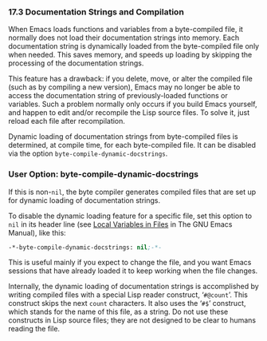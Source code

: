 

### 17.3 Documentation Strings and Compilation

When Emacs loads functions and variables from a byte-compiled file, it normally does not load their documentation strings into memory. Each documentation string is dynamically loaded from the byte-compiled file only when needed. This saves memory, and speeds up loading by skipping the processing of the documentation strings.

This feature has a drawback: if you delete, move, or alter the compiled file (such as by compiling a new version), Emacs may no longer be able to access the documentation string of previously-loaded functions or variables. Such a problem normally only occurs if you build Emacs yourself, and happen to edit and/or recompile the Lisp source files. To solve it, just reload each file after recompilation.

Dynamic loading of documentation strings from byte-compiled files is determined, at compile time, for each byte-compiled file. It can be disabled via the option `byte-compile-dynamic-docstrings`.

### User Option: **byte-compile-dynamic-docstrings**

If this is non-`nil`, the byte compiler generates compiled files that are set up for dynamic loading of documentation strings.

To disable the dynamic loading feature for a specific file, set this option to `nil` in its header line (see [Local Variables in Files](https://www.gnu.org/software/emacs/manual/html_node/emacs/File-Variables.html#File-Variables) in The GNU Emacs Manual), like this:

```lisp
-*-byte-compile-dynamic-docstrings: nil;-*-
```

This is useful mainly if you expect to change the file, and you want Emacs sessions that have already loaded it to keep working when the file changes.

Internally, the dynamic loading of documentation strings is accomplished by writing compiled files with a special Lisp reader construct, ‘`#@count`’. This construct skips the next `count` characters. It also uses the ‘`#$`’ construct, which stands for the name of this file, as a string. Do not use these constructs in Lisp source files; they are not designed to be clear to humans reading the file.
